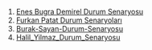 1. [Enes Bugra Demirel Durum Senaryosu](Enes-Buğra-Demirel-Durum-senaryosu.pdf)
2. [Furkan Patat Durum Senaryoları](Furkan-Patat-Durum-Senaryoları.pdf)
3. [Burak-Sayan-Durum-Senaryosu](Burak-Sayan-Durum-Senaryosu.pdf)
4. [Halil_Yilmaz_Durum_Senaryosu](Halil_Yilmaz_Durum_Senaryosu.pdf)
